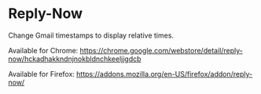 Reply-Now
=========

Change Gmail timestamps to display relative times.

Available for Chrome: https://chrome.google.com/webstore/detail/reply-now/hckadhakkndnjnokbldnchkeeljjgdcb

Available for Firefox: https://addons.mozilla.org/en-US/firefox/addon/reply-now/
